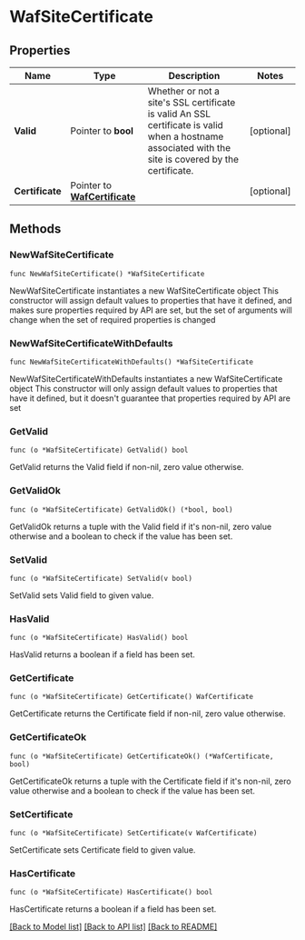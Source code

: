 # WafSiteCertificate

## Properties

Name | Type | Description | Notes
------------ | ------------- | ------------- | -------------
**Valid** | Pointer to **bool** | Whether or not a site&#39;s SSL certificate is valid  An SSL certificate is valid when a hostname associated with the site is covered by the certificate. | [optional] 
**Certificate** | Pointer to [**WafCertificate**](wafCertificate.md) |  | [optional] 

## Methods

### NewWafSiteCertificate

`func NewWafSiteCertificate() *WafSiteCertificate`

NewWafSiteCertificate instantiates a new WafSiteCertificate object
This constructor will assign default values to properties that have it defined,
and makes sure properties required by API are set, but the set of arguments
will change when the set of required properties is changed

### NewWafSiteCertificateWithDefaults

`func NewWafSiteCertificateWithDefaults() *WafSiteCertificate`

NewWafSiteCertificateWithDefaults instantiates a new WafSiteCertificate object
This constructor will only assign default values to properties that have it defined,
but it doesn't guarantee that properties required by API are set

### GetValid

`func (o *WafSiteCertificate) GetValid() bool`

GetValid returns the Valid field if non-nil, zero value otherwise.

### GetValidOk

`func (o *WafSiteCertificate) GetValidOk() (*bool, bool)`

GetValidOk returns a tuple with the Valid field if it's non-nil, zero value otherwise
and a boolean to check if the value has been set.

### SetValid

`func (o *WafSiteCertificate) SetValid(v bool)`

SetValid sets Valid field to given value.

### HasValid

`func (o *WafSiteCertificate) HasValid() bool`

HasValid returns a boolean if a field has been set.

### GetCertificate

`func (o *WafSiteCertificate) GetCertificate() WafCertificate`

GetCertificate returns the Certificate field if non-nil, zero value otherwise.

### GetCertificateOk

`func (o *WafSiteCertificate) GetCertificateOk() (*WafCertificate, bool)`

GetCertificateOk returns a tuple with the Certificate field if it's non-nil, zero value otherwise
and a boolean to check if the value has been set.

### SetCertificate

`func (o *WafSiteCertificate) SetCertificate(v WafCertificate)`

SetCertificate sets Certificate field to given value.

### HasCertificate

`func (o *WafSiteCertificate) HasCertificate() bool`

HasCertificate returns a boolean if a field has been set.


[[Back to Model list]](../README.md#documentation-for-models) [[Back to API list]](../README.md#documentation-for-api-endpoints) [[Back to README]](../README.md)


